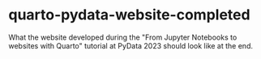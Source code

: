 # quarto-pydata-website-completed

What the website developed during the "From Jupyter Notebooks to websites with Quarto" tutorial at PyData 2023 should look like at the end.
